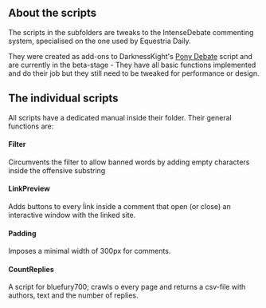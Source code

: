 ## About the scripts
The scripts in the subfolders are tweaks to the IntenseDebate commenting system, specialised on the one used by Equestria Daily.

They were created as add-ons to DarknessKight's <a href="https://github.com/Darknesskight/PonyDebate">Pony Debate</a> script and are currently in the beta-stage - They have all basic functions implemented and do their job but they still need to be tweaked for performance or design.

## The individual scripts
All scripts have a dedicated manual inside their folder. 
Their general functions are:

#### Filter
Circumvents the filter to allow banned words by adding empty characters inside the offensive substring

#### LinkPreview
Adds buttons to every ĺink inside a comment that open (or close) an interactive window with the linked site.

#### Padding
Imposes a minimal width of 300px for comments.

#### CountReplies
A script for bluefury700; crawls o every page and returns a csv-file with authors, text and the number of replies.
